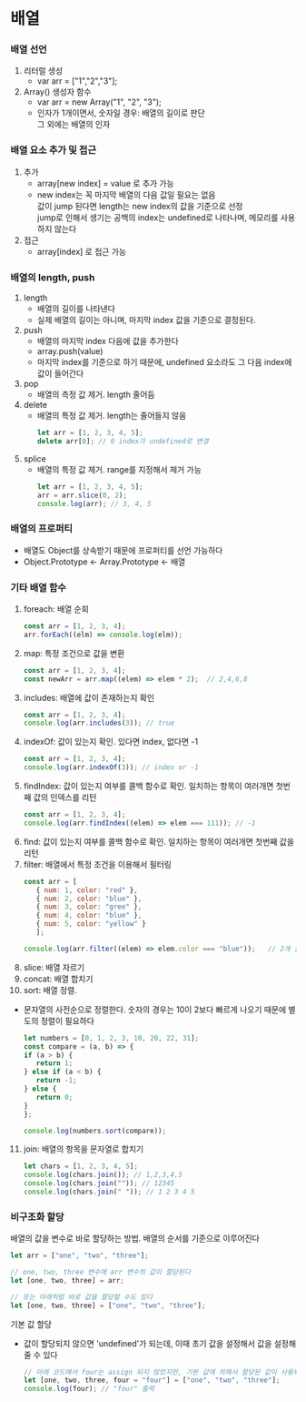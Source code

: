 # 배열
### 배열 선언
1. 리터럴 생성
   - var arr = ["1","2","3"];
2. Array() 생성자 함수
   - var arr = new Array("1", "2", "3");
   - 인자가 1개이면서, 숫자일 경우: 배열의 길이로 판단<br>그 외에는 배열의 인자

### 배열 요소 추가 및 접근
1. 추가
   - array[new index] = value 로 추가 가능
   - new index는 꼭 마지막 배열의 다음 값일 필요는 없음<br>
   값이 jump 된다면 length는 new index의 값을 기준으로 선정<br>
   jump로 인해서 생기는 공백의 index는 undefined로 나타나며, 메모리를 사용하지 않는다
2. 접근
   - array[index] 로 접근 가능

### 배열의 length, push
1. length
   - 배열의 길이를 나타낸다
   - 실제 배열의 길이는 아니며, 마지막 index 값을 기준으로 결정된다.
2. push
   - 배열의 마지막 index 다음에 값을 추가한다
   - array.push(value)
   - 마지막 index를 기준으로 하기 때문에, undefined 요소라도 그 다음 index에 값이 들어간다
3. pop
   - 배열의 측정 값 제거. length 줄어듬
4. delete
   - 배열의 특정 값 제거. length는 줄어들지 않음
      ```js
      let arr = [1, 2, 3, 4, 5];
      delete arr[0]; // 0 index가 undefined로 변경
      ```
3. splice
   - 배열의 특정 값 제거. range를 지정해서 제거 가능
      ```js
      let arr = [1, 2, 3, 4, 5];
      arr = arr.slice(0, 2);
      console.log(arr); // 3, 4, 5
      ```

### 배열의 프로퍼티
- 배열도 Object를 상속받기 때문에 프로퍼티를 선언 가능하다
- Object.Prototype <- Array.Prototype <- 배열

### 기타 배열 함수
1. foreach: 배열 순회
   ```js
   const arr = [1, 2, 3, 4];
   arr.forEach((elm) => console.log(elm));
   ```
2. map: 특정 조건으로 값을 변환
   ```js
   const arr = [1, 2, 3, 4];
   const newArr = arr.map((elem) => elem * 2);  // 2,4,6,8
   ```
3. includes: 배열에 값이 존재하는지 확인
   ```js
   const arr = [1, 2, 3, 4];
   console.log(arr.includes(3)); // true
   ```
4. indexOf: 값이 있는지 확인. 있다면 index, 없다면 -1
   ```js
   const arr = [1, 2, 3, 4];
   console.log(arr.indexOf(3)); // index or -1
   ```
5. findIndex: 값이 있는지 여부를 콜백 함수로 확인. 일치하는 항목이 여러개면 첫번째 값의 인덱스를 리턴
   ```js
   const arr = [1, 2, 3, 4];
   console.log(arr.findIndex((elem) => elem === 111)); // -1
   ```
6. find: 값이 있는지 여부를 콜백 함수로 확인. 일치하는 항목이 여러개면 첫번째 값을 리턴
7. filter: 배열에서 특정 조건을 이용해서 필터링
   ```js
   const arr = [
      { num: 1, color: "red" },
      { num: 2, color: "blue" },
      { num: 3, color: "gree" },
      { num: 4, color: "blue" },
      { num: 5, color: "yellow" }
      ];

   console.log(arr.filter((elem) => elem.color === "blue"));   // 2개 출력
   ```
8. slice: 배열 자르기
9. concat: 배열 합치기
10. sort: 배열 정렬.
   - 문자열의 사전순으로 정렬한다. 숫자의 경우는 10이 2보다 빠르게 나오기 때문에 별도의 정렬이 필요하다
      ```js
      let numbers = [0, 1, 2, 3, 10, 20, 22, 31];
      const compare = (a, b) => {
      if (a > b) {
         return 1;
      } else if (a < b) {
         return -1;
      } else {
         return 0;
      }
      };

      console.log(numbers.sort(compare));
      ```
11. join: 배열의 항목을 문자열로 합치기
    ```js
    let chars = [1, 2, 3, 4, 5];
    console.log(chars.join()); // 1,2,3,4,5
    console.log(chars.join("")); // 12345
    console.log(chars.join(" ")); // 1 2 3 4 5
    ```

### 비구조화 할당
배열의 값을 변수로 바로 할당하는 방법. 배열의 순서를 기준으로 이루어진다
```js
let arr = ["one", "two", "three"];

// one, two, three 변수에 arr 변수의 값이 할당된다
let [one, two, three] = arr;

// 또는 아래처럼 바로 값을 할당할 수도 있다
let [one, two, three] = ["one", "two", "three"];
```

기본 값 할당
- 값이 할당되지 않으면 'undefined'가 되는데, 이때 초기 값을 설정해서 값을 설정해줄 수 있다
   ```js
   // 아래 코드에서 four는 assign 되지 않았지만, 기본 값에 의해서 할당된 값이 사용되었다
   let [one, two, three, four = "four"] = ["one", "two", "three"];
   console.log(four); // "four" 출력
   ```